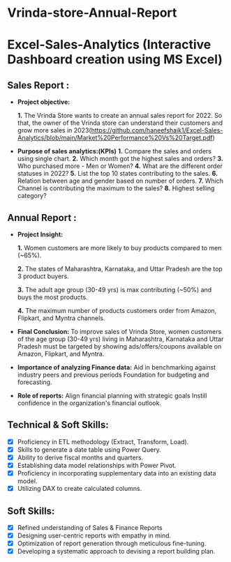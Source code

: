 # Vrinda-store-Annual-Report
# Excel-Sales-Analytics (Interactive Dashboard creation using MS Excel)
## Sales Report :

- **Project objective:** 

    **1.** The Vrinda Store wants to create an annual sales report for 2022. So that, the owner of the Vrinda store can understand their customers and grow more sales in 
        2023(https://github.com/haneefshaik1/Excel-Sales-Analytics/blob/main/Market%20Performance%20Vs%20Target.pdf)

- **Purpose of sales analytics:(KPIs)** 
    **1.** Compare the sales and orders using single chart.
    **2.** Which month got the highest sales and orders?
    **3.** Who purchased more - Men or Women?
    **4.** What are the different order statuses in 2022?
    **5.** List the top 10 states contributing to the sales.
    **6.** Relation between age and gender based on number of orders.
    **7.** Which Channel is contributing the maximum to the sales?
    **8.** Highest selling category?

## Annual Report :

- **Project Insight:** 

    **1.** Women customers are more likely to buy products compared to men (~65%).

    **2.** The states of Maharashtra, Karnataka, and Uttar Pradesh are the top 3 product buyers.

    **3.** The adult age group (30-49 yrs) is max contributing (~50%) and buys the most products.

    **4.** The maximum number of products customers order from Amazon, Flipkart, and Myntra channels.

- **Final Conclusion:** To improve sales of Vrinda Store, women customers of the age group (30-49 yrs) living in Maharashtra,
   Karnataka and Uttar Pradesh must be targeted by showing ads/offers/coupons available on Amazon, Flipkart, and Myntra.

- **Importance of analyzing Finance data:** Aid in benchmarking against industry peers and previous periods Foundation for budgeting and forecasting.

- **Role of reports:** Align financial planning with strategic goals Instill confidence in the organization's financial outlook.


## Technical & Soft Skills:
- [x]	Proficiency in ETL methodology (Extract, Transform, Load).
- [x]	Skills to generate a date table using Power Query.
- [x]	Ability to derive fiscal months and quarters.
- [x]	Establishing data model relationships with Power Pivot.
- [x]	Proficiency in incorporating supplementary data into an existing data model.
- [x]	Utilizing DAX to create calculated columns.

## Soft Skills:
- [x]	Refined understanding of Sales & Finance Reports
- [x]	Designing user-centric reports with empathy in mind.
- [x]	Optimization of report generation through meticulous fine-tuning.
- [x]	Developing a systematic approach to devising a report building plan.
